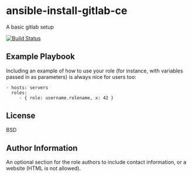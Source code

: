 ansible-install-gitlab-ce
=========

A basic gitlab setup

[![Build Status](https://travis-ci.org/FinalDes/ansible-install-gitlab-ce.svg?branch=master)](https://travis-ci.org/FinalDes/ansible-install-gitlab-ce)

Example Playbook
----------------

Including an example of how to use your role (for instance, with variables passed in as parameters) is always nice for users too:

    - hosts: servers
      roles:
         - { role: username.rolename, x: 42 }

License
-------

BSD

Author Information
------------------

An optional section for the role authors to include contact information, or a website (HTML is not allowed).
